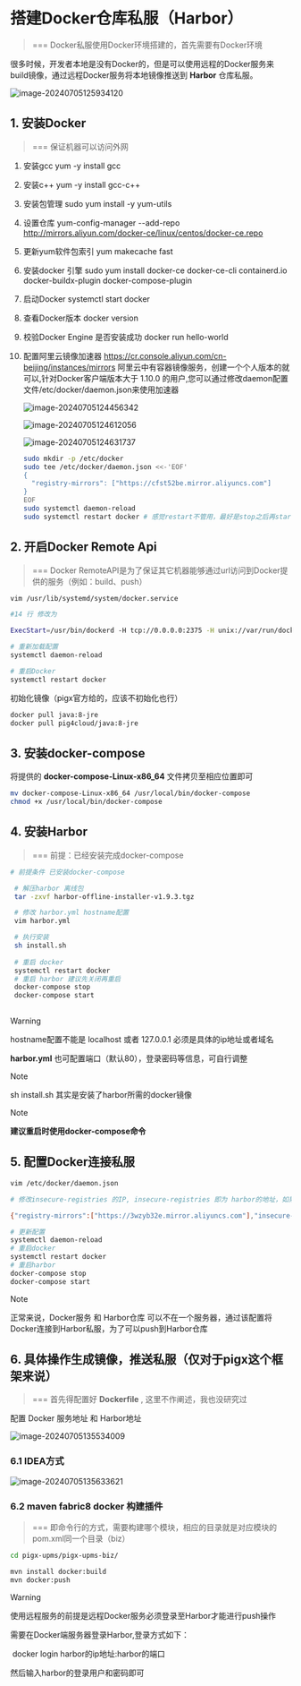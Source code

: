 # 搭建Docker仓库私服（Harbor）

> === Docker私服使用Docker环境搭建的，首先需要有Docker环境

很多时候，开发者本地是没有Docker的，但是可以使用远程的Docker服务来build镜像，通过远程Docker服务将本地镜像推送到 **Harbor** 仓库私服。

![image-20240705125934120](./assets/image-20240705125934120.png)

## 1. 安装Docker

> === 保证机器可以访问外网

1. 安装gcc
    yum -y install gcc

2. 安装c++
    yum -y install gcc-c++

3. 安装包管理
    sudo yum install -y yum-utils

4. 设置仓库
    yum-config-manager --add-repo http://mirrors.aliyun.com/docker-ce/linux/centos/docker-ce.repo

5. 更新yum软件包索引
    yum makecache fast

6. 安装docker 引擎
    sudo yum install docker-ce docker-ce-cli containerd.io docker-buildx-plugin docker-compose-plugin

7. 启动Docker
    systemctl start docker

8. 查看Docker版本
    docker version

9. 校验Docker Engine 是否安装成功
    docker run hello-world

10. 配置阿里云镜像加速器 https://cr.console.aliyun.com/cn-beijing/instances/mirrors
    阿里云中有容器镜像服务，创建一个个人版本的就可以,针对Docker客户端版本大于 1.10.0 的用户,您可以通过修改daemon配置文件/etc/docker/daemon.json来使用加速器

    ![image-20240705124456342](./assets/image-20240705124456342.png)

    ![image-20240705124612056](./assets/image-20240705124612056.png)

    ![image-20240705124631737](./assets/image-20240705124631737.png)

    ```sh
    sudo mkdir -p /etc/docker
    sudo tee /etc/docker/daemon.json <<-'EOF'
    {
      "registry-mirrors": ["https://cfst52be.mirror.aliyuncs.com"]
    }
    EOF
    sudo systemctl daemon-reload
    sudo systemctl restart docker # 感觉restart不管用，最好是stop之后再start
    ```


## 2. 开启Docker Remote Api

> === Docker RemoteAPI是为了保证其它机器能够通过url访问到Docker提供的服务（例如：build、push）

```sh
vim /usr/lib/systemd/system/docker.service

#14 行 修改为

ExecStart=/usr/bin/dockerd -H tcp://0.0.0.0:2375 -H unix://var/run/docker.sock

# 重新加载配置
systemctl daemon-reload

# 重启Docker
systemctl restart docker
```

初始化镜像（pigx官方给的，应该不初始化也行）

```sh
docker pull java:8-jre
docker pull pig4cloud/java:8-jre
```



## 3. 安装docker-compose

将提供的 **docker-compose-Linux-x86_64** 文件拷贝至相应位置即可

```sh
mv docker-compose-Linux-x86_64 /usr/local/bin/docker-compose
chmod +x /usr/local/bin/docker-compose
```

## 4. 安装Harbor

> === 前提：已经安装完成docker-compose

```sh
# 前提条件 已安装docker-compose

 # 解压harbor 离线包
 tar -zxvf harbor-offline-installer-v1.9.3.tgz

 # 修改 harbor.yml hostname配置
 vim harbor.yml

 # 执行安装
 sh install.sh
 
 # 重启 docker
 systemctl restart docker
 # 重启 harbor 建议先关闭再重启
 docker-compose stop
 docker-compose start
 
```

> [!warning]
>
> hostname配置不能是 localhost 或者 127.0.0.1 必须是具体的ip地址或者域名
>
> **harbor.yml** 也可配置端口（默认80），登录密码等信息，可自行调整

> [!note]
>
> sh install.sh 其实是安装了harbor所需的docker镜像

> [!note]
>
> **建议重启时使用docker-compose命令**

## 5. 配置Docker连接私服

```sh
vim /etc/docker/daemon.json

# 修改insecure-registries 的IP, insecure-registries 即为 harbor的地址，如果安装时更改了端口则是:  ip:端口

{"registry-mirrors":["https://3wzyb32e.mirror.aliyuncs.com"],"insecure-registries":["192.168.1.100"]}

# 更新配置
systemctl daemon-reload
# 重启docker
systemctl restart docker
# 重启harbor
docker-compose stop
docker-compose start
```



> [!note]
>
> 正常来说，Docker服务 和 Harbor仓库 可以不在一个服务器，通过该配置将Docker连接到Harbor私服，为了可以push到Harbor仓库



## 6. 具体操作生成镜像，推送私服（仅对于pigx这个框架来说）

> === 首先得配置好 **Dockerfile** , 这里不作阐述，我也没研究过

配置 Docker 服务地址 和 Harbor地址

![image-20240705135534009](./assets/image-20240705135534009.png)

### 6.1 IDEA方式

![image-20240705135633621](./assets/image-20240705135633621.png)

### 6.2 maven fabric8 docker 构建插件

> === 即命令行的方式，需要构建哪个模块，相应的目录就是对应模块的pom.xml同一个目录（biz）

```sh
cd pigx-upms/pigx-upms-biz/

mvn install docker:build
mvn docker:push
```

> [!warning]
>
> 使用远程服务的前提是远程Docker服务必须登录至Harbor才能进行push操作
>
> 需要在Docker端服务器登录Harbor,登录方式如下：
>
> ​	docker login harbor的ip地址:harbor的端口
>
> 然后输入harbor的登录用户和密码即可
